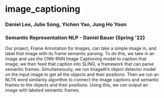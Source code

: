 # image_captioning
### Daniel Lee, Julie Song, Yichen Yao, Jung Ho Yoon
### Semantic Representation NLP - Daniel Bauer (Spring '22)

Our project, Frame Annotation for Images, can take a simple image in, and label that image with its frame semantic parsing. To do this, we take in an image and use the CNN-RNN Image Captioning model to caption that image; we then feed that caption into SLING, a framework that can parse semantic frames. Simultaneously, we run ImageAI’s object detector model on the input image to get all the objects and their positions. Then we run an NLTK word similarity algorithm to connect the image captions and semantic frames to the objects and their positions. Using this, we can output an image with labeled semantic frames.
